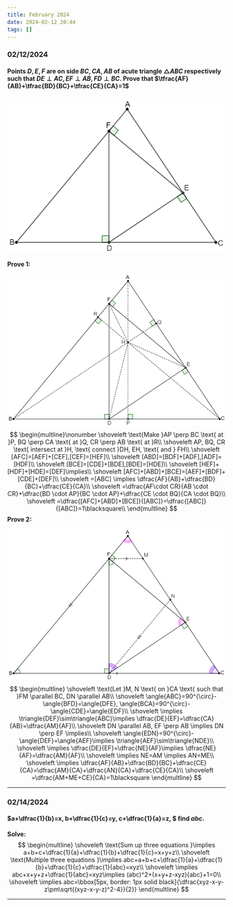 ```yaml
---
title: February 2024
date: 2024-02-12 20:44
tags: []
---
```


### 02/12/2024

#### Points $D,E,F$ are on side $BC, CA, AB$ of acute triangle $\triangle{ABC}$ respectively such that $DE \perp AC, EF \perp AB, FD \perp BC$. Prove that $\tfrac{AF}{AB}+\tfrac{BD}{BC}+\tfrac{CE}{CA}=1$

![image-20240212115039732](/assets/images/2024/image-20240212115039732.png)

**Prove 1:**

![image-20240212160636085](/assets/images/2024/image-20240212155937058.png)
$$
\begin{multline}\nonumber
\shoveleft \text{Make }AP \perp BC \text{ at }P, BQ \perp CA \text{ at }Q, CR \perp AB \text{ at }R\\
\shoveleft AP, BQ, CR \text{ intersect at }H, \text{ connect }DH, EH, \text{ and } FH\\
\shoveleft [AFC]=[AEF]+[CEF],[CEF]=[HEF]\\
\shoveleft [ABD]=[BDF]+[ADF],[ADF]=[HDF]\\
\shoveleft [BCE]=[CDE]+[BDE],[BDE]=[HDE]\\
\shoveleft [HEF]+[HDF]+[HDE]=[DEF]\implies\\
\shoveleft [AFC]+[ABD]+[BCE]=[AEF]+[BDF]+[CDE]+[DEF]\\
\shoveleft =[ABC] \implies \dfrac{AF}{AB}+\dfrac{BD}{BC}+\dfrac{CE}{CA}\\
\shoveleft =\dfrac{AF\cdot CR}{AB \cdot CR}+\dfrac{BD \cdot AP}{BC \cdot AP}+\dfrac{CE \cdot BQ}{CA \cdot BQ}\\
\shoveleft =\dfrac{[AFC]+[ABD]+[BCE]}{[ABC]}=\dfrac{[ABC]}{[ABC]}=1\blacksquare\\
\end{multline}
$$
**Prove 2:**

![image-20240212162625073](/assets/images/2024/image-20240212162625073.png)
$$
\begin{multline}
\shoveleft \text{Let }M, N \text{ on }CA \text{ such that }FM \parallel BC, DN \parallel AB\\
\shoveleft \angle{ABC}=90^{\circ}-\angle{BFD}=\angle{DFE}, \angle{BCA}=90^{\circ}-\angle{CDE}=\angle{EDF}\\
\shoveleft \implies \triangle{DEF}\sim\triangle{ABC}\implies \dfrac{DE}{EF}=\dfrac{CA}{AB}=\dfrac{AM}{AF}\\
\shoveleft DN \parallel AB, EF \perp AB \implies DN \perp EF \implies\\
\shoveleft \angle{EDN}=90^{\circ}-\angle{DEF}=\angle{AEF}\implies \triangle{AEF}\sim\triangle{NDE}\\
\shoveleft \implies \dfrac{DE}{EF}=\dfrac{NE}{AF}\implies \dfrac{NE}{AF}=\dfrac{AM}{AF}\\
\shoveleft \implies NE=AM \implies AN=ME\\
\shoveleft \implies \dfrac{AF}{AB}+\dfrac{BD}{BC}+\dfrac{CE}{CA}=\dfrac{AM}{CA}+\dfrac{AN}{CA}+\dfrac{CE}{CA}\\
\shoveleft =\dfrac{AM+ME+CE}{CA}=1\blacksquare
\end{multline}
$$

---

### 02/14/2024

#### $a+\dfrac{1}{b}=x, b+\dfrac{1}{c}=y, c+\dfrac{1}{a}=z, $ find $abc$.

**Solve:**
$$
\begin{multline}
\shoveleft \text{Sum up three equations }\implies a+b+c+\dfrac{1}{a}+\dfrac{1}{b}+\dfrac{1}{c}=x+y+z\\
\shoveleft \text{Multiple three equations }\implies abc+a+b+c+\dfrac{1}{a}+\dfrac{1}{b}+\dfrac{1}{c}+\dfrac{1}{abc}=xyz\\
\shoveleft \implies abc+x+y+z+\dfrac{1}{abc}=xyz\implies (abc)^2+(x+y+z-xyz){abc}+1=0\\
\shoveleft \implies abc=\bbox[5px, border: 1px solid black]{\dfrac{xyz-x-y-z\pm\sqrt{(xyz-x-y-z)^2-4}}{2}}
\end{multline}
$$

---


